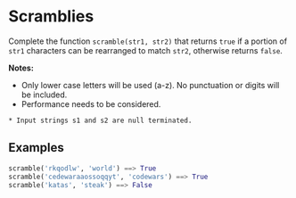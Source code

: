 # Scramblies

Complete the  function `scramble(str1, str2)` that returns `true` if a portion of ```str1``` characters can be rearranged to match ```str2```, otherwise returns ```false```.

**Notes:**
* Only lower case letters will be used (a-z). No punctuation or digits will be included.
* Performance needs to be considered.

```if:c
* Input strings s1 and s2 are null terminated.
```

## Examples

```python
scramble('rkqodlw', 'world') ==> True
scramble('cedewaraaossoqqyt', 'codewars') ==> True
scramble('katas', 'steak') ==> False
```
